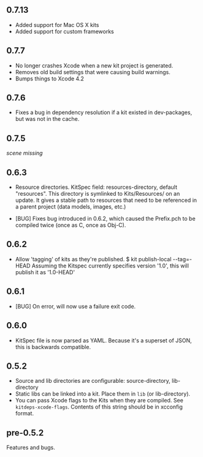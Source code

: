 0.7.13
-----
* Added support for Mac OS X kits
* Added support for custom frameworks

0.7.7
-----
* No longer crashes Xcode when a new kit project is generated.
* Removes old build settings that were causing build warnings.
* Bumps things to Xcode 4.2

0.7.6
-----
- Fixes a bug in dependency resolution if a kit existed in dev-packages, but was not in the cache.

0.7.5
-----

*scene missing*

0.6.3
-----
* Resource directories. KitSpec field: resources-directory, default "resources". This 
  directory is symlinked to Kits/Resources/<package-name> on an update. It gives a 
  stable path to resources that need to be referenced in a parent project (data models,
  images, etc.)

* [BUG] Fixes bug introduced in 0.6.2, which caused the Prefix.pch to be compiled twice 
  (once as C, once as Obj-C).

0.6.2
-----
* Allow 'tagging' of kits as they're published. 
    $ kit publish-local --tag=-HEAD
  Assuming the Kitspec currently specifies version '1.0', this will publish it as '1.0-HEAD'

0.6.1
-----
* [BUG] On error, will now use a failure exit code.

0.6.0
---------
* KitSpec file is now parsed as YAML. Because it's a superset of JSON,
  this is backwards compatible.

0.5.2
-----

* Source and lib directories are configurable: source-directory, lib-directory 
* Static libs can be linked into a kit. Place them in `lib` (or lib-directory).
* You can pass Xcode flags to the Kits when they are compiled. See
	`kitdeps-xcode-flags`. Contents of this string should be in xcconfig format.

pre-0.5.2
---------

Features and bugs.


